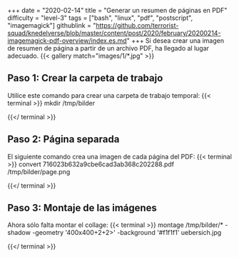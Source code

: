 +++
date = "2020-02-14"
title = "Generar un resumen de páginas en PDF"
difficulty = "level-3"
tags = ["bash", "linux", "pdf", "postscript", "imagemagick"]
githublink = "https://github.com/terrorist-squad/knedelverse/blob/master/content/post/2020/february/20200214-imagemagick-pdf-overview/index.es.md"
+++
Si desea crear una imagen de resumen de página a partir de un archivo PDF, ha llegado al lugar adecuado.
{{< gallery match="images/1/*.jpg" >}}

## Paso 1: Crear la carpeta de trabajo
Utilice este comando para crear una carpeta de trabajo temporal:
{{< terminal >}}
mkdir /tmp/bilder

{{</ terminal >}}

## Paso 2: Página separada
El siguiente comando crea una imagen de cada página del PDF:
{{< terminal >}}
convert 716023b632a9cbe6cad3ab368c202288.pdf /tmp/bilder/page.png

{{</ terminal >}}

## Paso 3: Montaje de las imágenes
Ahora sólo falta montar el collage:
{{< terminal >}}
montage /tmp/bilder/* -shadow -geometry '400x400+2+2>' -background '#f1f1f1' uebersich.jpg

{{</ terminal >}}

